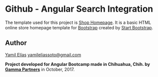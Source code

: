 # Github - Angular Search Integration

The template used for this project is [Shop Homepage](http://startbootstrap.com/template-overviews/shop-homepage/). It is a basic HTML online store homepage template for [Bootstrap](http://getbootstrap.com/) created by [Start Bootstrap](http://startbootstrap.com/).

## Author
[Yamil Elías](https://github.com/yamilelias/)
[yamileliassoto@gmail.com](mailto:yamileliassoto@gmail.com)

__Project developed for Angular Bootcamp made in Chihuahua, Chih. by [Gamma Partners](http://www.gammapartners.com/)__ in October, 2017.
